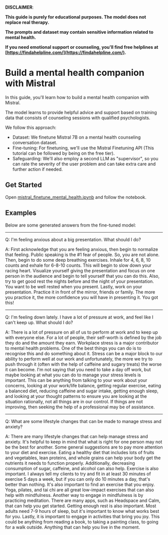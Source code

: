 **DISCLAIMER**: 

**This guide is purely for educational purposes. The model does not replace real therapy.**

**The prompts and dataset may contain sensitive information related to mental health.**

**If you need emotional support or counseling, you'll find free helplines at [https://findahelpline.com/](https://findahelpline.com/).**

# Build a mental health companion with Mistral

In this guide, you'll learn how to build a mental health companion with Mistral.

The model learns to provide helpful advice and support based on training data that consists of counseling sessions with qualified psychologists.

We follow this approach:

- Dataset: We finetune Mistral 7B on a mental health counseling conversation dataset.
- Fine-tuning: For finetuning, we'll use the Mistral Finetuning API (This tutorial can be followed by being on the free tier).
- Safeguarding: We'll also employ a second LLM as "supervisor", so you can rate the severity of the user problem and can take extra care and further action if needed.

## Get Started

Open [mistral_finetune_mental_health.ipynb](./mistral_finetune_mental_health.ipynb) and follow the notebook.

## Examples

Below are some generated answers from the fine-tuned model:

---

Q: I'm feeling anxious about a big presentation. What should I do?

A: First acknowledge that you are feeling anxious, then begin to normalize that feeling. Public speaking is the #1 fear of people. So, you are not alone. Then, begin to do some deep breathing exercises. Inhale for 4, 6, 8, 10 counts and exhale for 6-8-10 counts. This will begin to slow down your racing heart. Visualize yourself giving the presentation and focus on one person in the audience and begin to tell yourself that you can do this. Also, try to get good rest the nights before and the night of your presentation. You want to be well rested when you present. Lastly, work on your presentation. Practice it in front of the mirror, friends or family. The more you practice it, the more confidence you will have in presenting it. You got this!

---

Q: I'm feeling down lately. I have a lot of pressure at work, and feel like I can't keep up. What should I do?

A: There is a lot of pressure on all of us to perform at work and to keep up with everyone else. For a lot of people, their self-worth is defined by the job they do and the amount they earn. Workplace stress is a major contributor to mental health problems. One of the best things you can do is to recognise this and do something about it. Stress can be a major block to our ability to perform well at our work and unfortunately, the more we try to push through it (often with the help of caffeine and sugary treats) the worse it can become. I'm not saying that you need to take a day off work, but maybe looking at what you can do to manage your stress levels is important. This can be anything from talking to your work about your concerns, looking at your work/life balance, getting regular exercise, eating a balanced diet, reducing caffeine and sugar intake, getting enough sleep, and looking at your thought patterns to ensure you are looking at the situation rationally, not all things are in our control. If things are not improving, then seeking the help of a professional may be of assistance.

---

Q: What are some lifestyle changes that can be made to manage stress and anxiety?

A: There are many lifestyle changes that can help manage stress and anxiety. It's helpful to keep in mind that what is right for one person may not be the best for another. Some general suggestions are to pay more attention to your diet and exercise. Eating a healthy diet that includes lots of fruits and vegetables, lean proteins, and whole grains can help your body get the nutrients it needs to function properly. Additionally, decreasing consumption of sugar, caffeine, and alcohol can also help. Exercise is also important. I always tell my clients to try and fit in at least 30 minutes of exercise 5 days a week, but if you can only do 10 minutes a day, that's better than nothing. It's also important to find an exercise that you enjoy. Yoga, pilates, and tai chi are all great low-impact exercises that can also help with mindfulness. Another way to engage in mindfulness is by practicing meditation. There are many apps, such as Headspace and Calm, that can help you get started. Getting enough rest is also important. Most adults need 7-9 hours of sleep, but it's important to know what works best for you. Lastly, it is important to engage in activities that bring you joy. This could be anything from reading a book, to taking a painting class, to going for a walk outside. Anything that can help you live in the moment.



